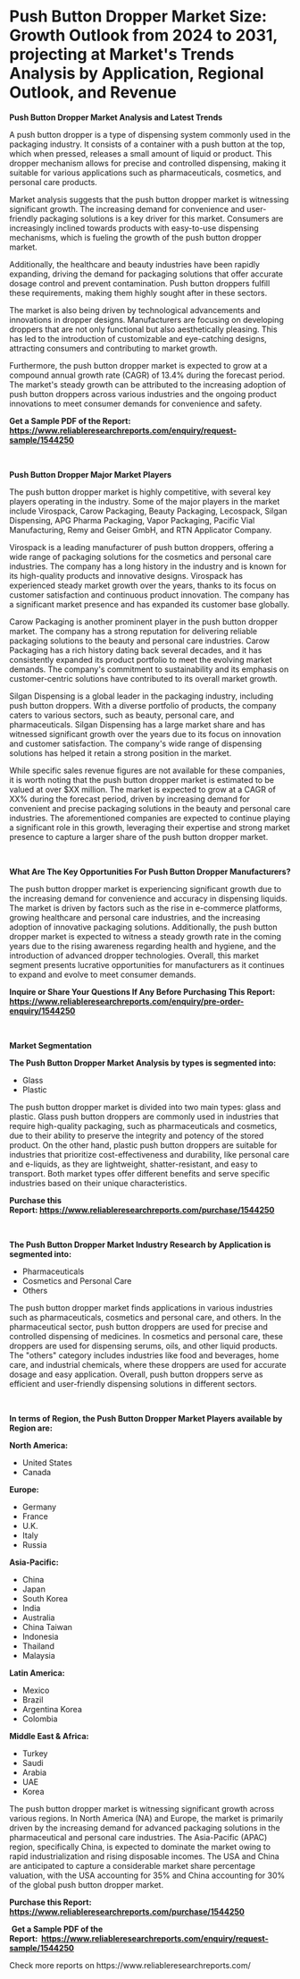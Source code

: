 <p><h1>Push Button Dropper Market Size: Growth Outlook from 2024 to 2031, projecting at Market's Trends Analysis by Application, Regional Outlook, and Revenue</h1></p><p><strong>Push Button Dropper Market Analysis and Latest Trends</strong></p>
<p><p>A push button dropper is a type of dispensing system commonly used in the packaging industry. It consists of a container with a push button at the top, which when pressed, releases a small amount of liquid or product. This dropper mechanism allows for precise and controlled dispensing, making it suitable for various applications such as pharmaceuticals, cosmetics, and personal care products.</p><p>Market analysis suggests that the push button dropper market is witnessing significant growth. The increasing demand for convenience and user-friendly packaging solutions is a key driver for this market. Consumers are increasingly inclined towards products with easy-to-use dispensing mechanisms, which is fueling the growth of the push button dropper market.</p><p>Additionally, the healthcare and beauty industries have been rapidly expanding, driving the demand for packaging solutions that offer accurate dosage control and prevent contamination. Push button droppers fulfill these requirements, making them highly sought after in these sectors.</p><p>The market is also being driven by technological advancements and innovations in dropper designs. Manufacturers are focusing on developing droppers that are not only functional but also aesthetically pleasing. This has led to the introduction of customizable and eye-catching designs, attracting consumers and contributing to market growth.</p><p>Furthermore, the push button dropper market is expected to grow at a compound annual growth rate (CAGR) of 13.4% during the forecast period. The market's steady growth can be attributed to the increasing adoption of push button droppers across various industries and the ongoing product innovations to meet consumer demands for convenience and safety.</p></p>
<p><strong>Get a Sample PDF of the Report:&nbsp; <a href="https://www.reliableresearchreports.com/enquiry/request-sample/1544250">https://www.reliableresearchreports.com/enquiry/request-sample/1544250</a></strong></p>
<p>&nbsp;</p>
<p><strong>Push Button Dropper Major Market Players</strong></p>
<p><p>The push button dropper market is highly competitive, with several key players operating in the industry. Some of the major players in the market include Virospack, Carow Packaging, Beauty Packaging, Lecospack, Silgan Dispensing, APG Pharma Packaging, Vapor Packaging, Pacific Vial Manufacturing, Remy and Geiser GmbH, and RTN Applicator Company.</p><p>Virospack is a leading manufacturer of push button droppers, offering a wide range of packaging solutions for the cosmetics and personal care industries. The company has a long history in the industry and is known for its high-quality products and innovative designs. Virospack has experienced steady market growth over the years, thanks to its focus on customer satisfaction and continuous product innovation. The company has a significant market presence and has expanded its customer base globally.</p><p>Carow Packaging is another prominent player in the push button dropper market. The company has a strong reputation for delivering reliable packaging solutions to the beauty and personal care industries. Carow Packaging has a rich history dating back several decades, and it has consistently expanded its product portfolio to meet the evolving market demands. The company's commitment to sustainability and its emphasis on customer-centric solutions have contributed to its overall market growth.</p><p>Silgan Dispensing is a global leader in the packaging industry, including push button droppers. With a diverse portfolio of products, the company caters to various sectors, such as beauty, personal care, and pharmaceuticals. Silgan Dispensing has a large market share and has witnessed significant growth over the years due to its focus on innovation and customer satisfaction. The company's wide range of dispensing solutions has helped it retain a strong position in the market.</p><p>While specific sales revenue figures are not available for these companies, it is worth noting that the push button dropper market is estimated to be valued at over $XX million. The market is expected to grow at a CAGR of XX% during the forecast period, driven by increasing demand for convenient and precise packaging solutions in the beauty and personal care industries. The aforementioned companies are expected to continue playing a significant role in this growth, leveraging their expertise and strong market presence to capture a larger share of the push button dropper market.</p></p>
<p>&nbsp;</p>
<p><strong>What Are The Key Opportunities For Push Button Dropper Manufacturers?</strong></p>
<p><p>The push button dropper market is experiencing significant growth due to the increasing demand for convenience and accuracy in dispensing liquids. The market is driven by factors such as the rise in e-commerce platforms, growing healthcare and personal care industries, and the increasing adoption of innovative packaging solutions. Additionally, the push button dropper market is expected to witness a steady growth rate in the coming years due to the rising awareness regarding health and hygiene, and the introduction of advanced dropper technologies. Overall, this market segment presents lucrative opportunities for manufacturers as it continues to expand and evolve to meet consumer demands.</p></p>
<p><strong>Inquire or Share Your Questions If Any Before Purchasing This Report: <a href="https://www.reliableresearchreports.com/enquiry/pre-order-enquiry/1544250">https://www.reliableresearchreports.com/enquiry/pre-order-enquiry/1544250</a></strong></p>
<p>&nbsp;</p>
<p><strong>Market Segmentation</strong></p>
<p><strong>The Push Button Dropper Market Analysis by types is segmented into:</strong></p>
<p><ul><li>Glass</li><li>Plastic</li></ul></p>
<p><p>The push button dropper market is divided into two main types: glass and plastic. Glass push button droppers are commonly used in industries that require high-quality packaging, such as pharmaceuticals and cosmetics, due to their ability to preserve the integrity and potency of the stored product. On the other hand, plastic push button droppers are suitable for industries that prioritize cost-effectiveness and durability, like personal care and e-liquids, as they are lightweight, shatter-resistant, and easy to transport. Both market types offer different benefits and serve specific industries based on their unique characteristics.</p></p>
<p><strong>Purchase this Report:&nbsp;<a href="https://www.reliableresearchreports.com/purchase/1544250">https://www.reliableresearchreports.com/purchase/1544250</a></strong></p>
<p>&nbsp;</p>
<p><strong>The Push Button Dropper Market Industry Research by Application is segmented into:</strong></p>
<p><ul><li>Pharmaceuticals</li><li>Cosmetics and Personal Care</li><li>Others</li></ul></p>
<p><p>The push button dropper market finds applications in various industries such as pharmaceuticals, cosmetics and personal care, and others. In the pharmaceutical sector, push button droppers are used for precise and controlled dispensing of medicines. In cosmetics and personal care, these droppers are used for dispensing serums, oils, and other liquid products. The "others" category includes industries like food and beverages, home care, and industrial chemicals, where these droppers are used for accurate dosage and easy application. Overall, push button droppers serve as efficient and user-friendly dispensing solutions in different sectors.</p></p>
<p>&nbsp;</p>
<p><strong>In terms of Region, the Push Button Dropper Market Players available by Region are:</strong></p>
<p>
    <p> <strong> North America: </strong>
        <ul>
            <li>United States</li>
            <li>Canada</li>
        </ul>
        </p> 
    <p> <strong> Europe: </strong>
        <ul>
            <li>Germany</li>
            <li>France</li>
            <li>U.K.</li>
            <li>Italy</li>
            <li>Russia</li>
        </ul>
        </p> 
    <p> <strong> Asia-Pacific: </strong>
        <ul>
            <li>China</li>
            <li>Japan</li>
            <li>South Korea</li>
            <li>India</li>
            <li>Australia</li>
            <li>China Taiwan</li>
            <li>Indonesia</li>
            <li>Thailand</li>
            <li>Malaysia</li>
        </ul>
        </p> 
    <p> <strong> Latin America: </strong>
        <ul>
            <li>Mexico</li>
            <li>Brazil</li>
            <li>Argentina Korea</li>
            <li>Colombia</li>
        </ul>
        </p> 
    <p> <strong> Middle East & Africa: </strong>
        <ul>
            <li>Turkey</li>
            <li>Saudi</li>
            <li>Arabia</li>
            <li>UAE</li>
            <li>Korea</li>
        </ul>
    </p>
    </p>
<p><p>The push button dropper market is witnessing significant growth across various regions. In North America (NA) and Europe, the market is primarily driven by the increasing demand for advanced packaging solutions in the pharmaceutical and personal care industries. The Asia-Pacific (APAC) region, specifically China, is expected to dominate the market owing to rapid industrialization and rising disposable incomes. The USA and China are anticipated to capture a considerable market share percentage valuation, with the USA accounting for 35% and China accounting for 30% of the global push button dropper market.</p></p>
<p><strong>Purchase this Report: <a href="https://www.reliableresearchreports.com/purchase/1544250">https://www.reliableresearchreports.com/purchase/1544250</a></strong></p>
<p>&nbsp;<strong>Get a Sample PDF of the Report:&nbsp;&nbsp;<a href="https://www.reliableresearchreports.com/enquiry/request-sample/1544250">https://www.reliableresearchreports.com/enquiry/request-sample/1544250</a></strong></p>
<p><strong></strong></p>
<p>Check more reports on https://www.reliableresearchreports.com/</p>